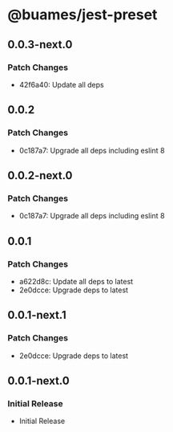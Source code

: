 # @buames/jest-preset

## 0.0.3-next.0

### Patch Changes

- 42f6a40: Update all deps

## 0.0.2

### Patch Changes

- 0c187a7: Upgrade all deps including eslint 8

## 0.0.2-next.0

### Patch Changes

- 0c187a7: Upgrade all deps including eslint 8

## 0.0.1

### Patch Changes

- a622d8c: Update all deps to latest
- 2e0dcce: Upgrade deps to latest

## 0.0.1-next.1

### Patch Changes

- 2e0dcce: Upgrade deps to latest

## 0.0.1-next.0

### Initial Release

- Initial Release
